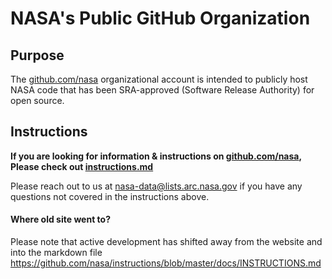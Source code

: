 # NASA's Public GitHub Organization

## Purpose
The [github.com/nasa](https://github.com/nasa/) organizational account is intended to publicly host NASA code that has been SRA-approved (Software Release Authority) for open source.

## Instructions

**If you are looking for information & instructions on [github.com/nasa](https://github.com/nasa), Please check out [instructions.md](/docs/INSTRUCTIONS.md)**

Please reach out to us at nasa-data@lists.arc.nasa.gov if you have any questions not covered in the instructions above.

#### Where old site went to?

Please note that active development has shifted away from the website and into the markdown file https://github.com/nasa/instructions/blob/master/docs/INSTRUCTIONS.md
